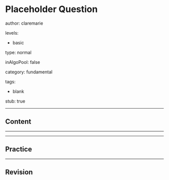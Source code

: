 # Placeholder Question
author: claremarie

levels:

  - basic

type: normal

inAlgoPool: false

category: fundamental

tags:

  - blank


stub: true



---
## Content

---
---
## Practice

---
## Revision

